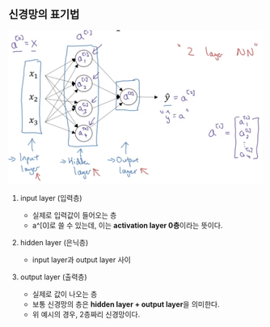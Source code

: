 ## 신경망의 표기법

![image](../images/representation.png)

1. input layer (입력층)
   - 실제로 입력값이 들어오는 층
   - a^[0]로 쓸 수 있는데, 이는 **activation layer 0층**이라는 뜻이다.

2. hidden layer (은닉층)
   - input layer과 output layer 사이
3. output layer (출력층)
   - 실제로 값이 나오는 층
   - 보통 신경망의 층은 **hidden layer + output layer**을 의미한다.
   - 위 예시의 경우, 2층짜리 신경망이다.